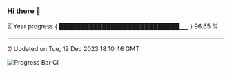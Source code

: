 ### Hi there 👋

⏳ Year progress { ████████████████████████████▁▁ } 96.65 %

---

⏰ Updated on Tue, 19 Dec 2023 18:10:46 GMT

![Progress Bar CI](https://github.com/liununu/liununu/workflows/Progress%20Bar%20CI/badge.svg)
